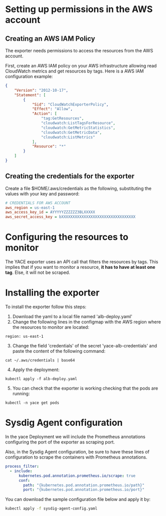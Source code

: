 # Setting up permissions in the AWS account
## Creating an AWS IAM Policy
The exporter needs permissions to access the resources from the AWS account.

First, create an AWS IAM policy on your AWS infrastructure allowing read CloudWatch metrics and get resources by tags.
Here is a AWS IAM configuration example:

```json
{
    "Version": "2012-10-17",
    "Statement": [
        {
            "Sid": "CloudWatchExporterPolicy",
            "Effect": "Allow",
            "Action": [
                "tag:GetResources",
                "cloudwatch:ListTagsForResource",
                "cloudwatch:GetMetricStatistics",
                "cloudwatch:GetMetricData",
                "cloudwatch:ListMetrics"
            ],
            "Resource": "*"
        }
    ]
}
```

## Creating the credentials for the exporter
Create a file $HOME/.aws/credentials as the following, substituting the values with your key and password:

```ini
# CREDENTIALS FOR AWS ACCOUNT
aws_region = us-east-1
aws_access_key_id = AYYYYYZZZZZZ3BLXXXXX
aws_secret_access_key = bXXXXXXXXXXXXXXXXXXXXXXXXXXXXXXXXX
```

# Configuring the resources to monitor
The YACE exporter uses an API call that filters the resources by tags. 
This implies that if you want to monitor a resource, **it has to have at least one tag**. Else, it will not be scraped.

# Installing the exporter
To install the exporter follow this steps:

1. Download the yaml to a local file named 'alb-deploy.yaml'
2. Change the following lines in the configmap with the AWS region where the resources to monitor are located:
```
region: us-east-1
```
3. Change the field 'credentials' of the secret 'yace-alb-credentials' and paste the content of the following command:
```
cat ~/.aws/credentials | base64
```
4. Apply the deployment:
```
kubectl apply -f alb-deploy.yaml
```
5. You can check that the exporter is working checking that the pods are running:
```
kubectl -n yace get pods
```

# Sysdig Agent configuration
In the yace Deployment we will include the Prometheus annotations configuring the port of the exporter as scraping port.    

Also, in the Sysdig Agent configuration, be sure to have these lines of configuration to scrape the containers with Prometheus annotations.
```yaml
process_filter:
  - include:
      kubernetes.pod.annotation.prometheus.io/scrape: true
      conf:
        path: "{kubernetes.pod.annotation.prometheus.io/path}"
        port: "{kubernetes.pod.annotation.prometheus.io/port}"
```

You can download the sample configuration file below and apply it by:
```bash
kubectl apply -f sysdig-agent-config.yaml
```